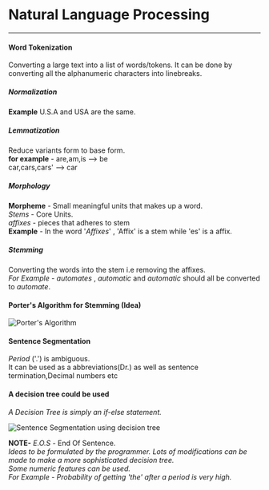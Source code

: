 # Natural Language Processing
---
#### Word Tokenization
Converting a large text into a list of words/tokens. It can be done by converting all the alphanumeric characters into linebreaks.

##### Normalization
**Example** U.S.A and USA are the same.

##### Lemmatization

Reduce variants form to base form.  
**for example** - are,am,is --> be  
car,cars,cars' --> car

##### Morphology
**Morpheme** - Small meaningful units that makes up a word.  
*Stems* - Core Units.  
*affixes* - pieces that adheres to stem  
**Example** - In the word '*Affixes*' ,  'Affix' is a stem while 'es' is a affix.  

##### Stemming
Converting the words into the stem i.e removing the affixes.  
*For Example* - *automates* , *automatic* and *automatic* should all be converted to *automate*.  


#### Porter's Algorithm for Stemming (Idea)  

![Porter's Algorithm](https://raw.githubusercontent.com/prrateekk/NLP_summary/master/image/porter_algo.jpeg)

#### Sentence Segmentation

*Period* ('.') is ambiguous.  
It can be used as a abbreviations(Dr.) as well as sentence termination,Decimal numbers etc

#### A decision tree could be used

*A Decision Tree is simply an if-else statement.*

![Sentence Segmentation using decision tree](https://raw.githubusercontent.com/prrateekk/NLP_summary/master/image/sentence_segmentation.jpeg)

**NOTE-** *E.O.S* - End Of Sentence.  
*Ideas to be formulated by the programmer. Lots of modifications can be made to make a more sophisticated decision tree.*  
*Some numeric features can be used.*    
*For Example - Probability of getting 'the' after a period is very high.*

